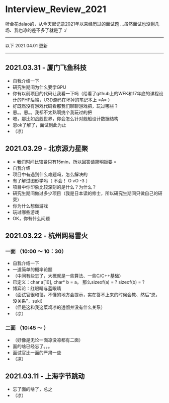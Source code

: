 # Interview_Review_2021
听金花dalao的，从今天起记录2021年以来经历过的面试题
...虽然面试也没剩几场、我也凉的差不多了就是了 :/

---

以下 2021.04.01 更新

---
## 2021.03.31 - 厦门飞鱼科技
+ 自我介绍一下
+ 研究生期间为什么要学GPU
+ 你有以前项目的代码让我看一下吗（给看了github上的WFK和17年底的课程设计的PHP后端，U3D源码在坏掉的笔记本上 =A= ）
+ 好既然没有游戏代码看那我们聊聊游戏把，玩过哪些？
+ 恩。。恩。。我都不太熟啊挑个我玩过的把
+ 嗯，那比如战舰世界，你会怎么针对舰船设计数据结构
+ 恩ok了解了，面试到此为止 
+ （凉）

## 2021.03.29 - 北京源力星聚
+ = 我们时间比较紧只有15min，所以回答请简明扼要 =
+ 自我介绍
+ 项目中有遇到什么难题吗，怎么解决的
+ 有了解过图形学吗（ 不会！ O vO -3 ）
+ 项目中你印象比较深刻的是什么？为什么？
+ 研究生期间做过多少项目（我是日本读的修士，所以研究生期间只做自己的研究）
+ 你为什么想做游戏
+ 玩过哪些游戏
+ OK，你有什么问题

## 2021.03.22 - 杭州网易雷火
### 一面 （10:00 ～ 10：30）
+ 自我介绍一下
+ 一道简单的概率论题
+ （中间有些忘了，大概就是一些算法、一些C/C++基础）
+ 已定义：char a[10], char* b = a。 那么sizeof(a) = ? sizeof(b) = ?
+ 博弈论：红眼睛与蓝眼睛
+ （面试官很和蔼，不懂的地方会提示，实在答不上来的时候会教、然后“恩，没关系”，suki）
+ （但是这和我这菜鸡凉的透彻并没有什么关系）
+ （凉）

### 二面 （10:45 ～ ）
+ （好像是无论一面凉没凉都有二面）
+ 面的啥已经忘了。。。
+ 面试官比一面的严肃一些
+ （凉）

## 2021.03.11 - 上海字节跳动
+ 忘了面的啥了，总之
+ （凉）
